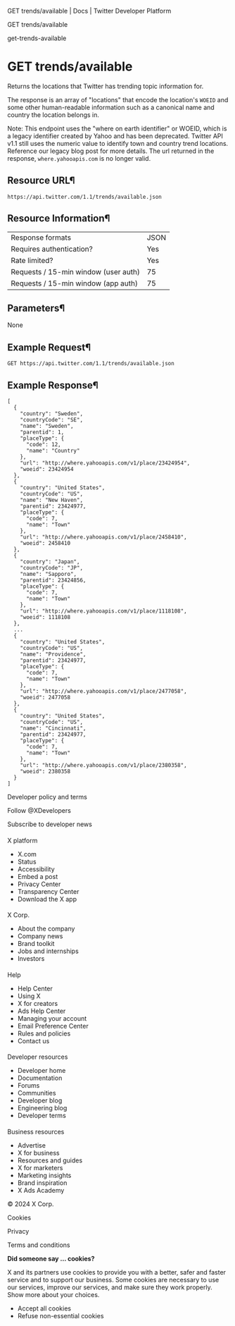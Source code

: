 



GET trends/available | Docs | Twitter Developer Platform 





































































































GET trends/available



get-trends-available

GET trends/available
====================




Returns the locations that Twitter has trending topic information
for.


The response is an array of "locations" that encode the location's
`WOEID` and some other human-readable information such as a
canonical name and country the location belongs in.


Note: This endpoint uses the "where on earth identifier" or WOEID,
which is a legacy identifier created by Yahoo and has been deprecated.
Twitter API v1.1 still uses the numeric value to identify town and
country trend locations. Reference our legacy blog
post for more details. The url returned in the response,
`where.yahooapis.com` is no longer valid.


Resource URL¶
-------------


`https://api.twitter.com/1.1/trends/available.json`


Resource Information¶
---------------------




|  |  |
| --- | --- |
| Response formats | JSON |
| Requires authentication? | Yes |
| Rate limited? | Yes |
| Requests / 15-min window (user auth) | 75 |
| Requests / 15-min window (app auth) | 75 |


Parameters¶
-----------


None


Example Request¶
----------------


`GET https://api.twitter.com/1.1/trends/available.json`


Example Response¶
-----------------



```
[
  {
    "country": "Sweden",
    "countryCode": "SE",
    "name": "Sweden",
    "parentid": 1,
    "placeType": {
      "code": 12,
      "name": "Country"
    },
    "url": "http://where.yahooapis.com/v1/place/23424954",
    "woeid": 23424954
  },
  {
    "country": "United States",
    "countryCode": "US",
    "name": "New Haven",
    "parentid": 23424977,
    "placeType": {
      "code": 7,
      "name": "Town"
    },
    "url": "http://where.yahooapis.com/v1/place/2458410",
    "woeid": 2458410
  },
  {
    "country": "Japan",
    "countryCode": "JP",
    "name": "Sapporo",
    "parentid": 23424856,
    "placeType": {
      "code": 7,
      "name": "Town"
    },
    "url": "http://where.yahooapis.com/v1/place/1118108",
    "woeid": 1118108
  },
  ...
  {
    "country": "United States",
    "countryCode": "US",
    "name": "Providence",
    "parentid": 23424977,
    "placeType": {
      "code": 7,
      "name": "Town"
    },
    "url": "http://where.yahooapis.com/v1/place/2477058",
    "woeid": 2477058
  },
  {
    "country": "United States",
    "countryCode": "US",
    "name": "Cincinnati",
    "parentid": 23424977,
    "placeType": {
      "code": 7,
      "name": "Town"
    },
    "url": "http://where.yahooapis.com/v1/place/2380358",
    "woeid": 2380358
  }
]
```


















Developer policy and terms


Follow @XDevelopers


Subscribe to developer news












#### 
 X platform


* X.com
* Status
* Accessibility
* Embed a post
* Privacy Center
* Transparency Center
* Download the X app




#### 
 X Corp.


* About the company
* Company news
* Brand toolkit
* Jobs and internships
* Investors




#### 
 Help


* Help Center
* Using X
* X for creators
* Ads Help Center
* Managing your account
* Email Preference Center
* Rules and policies
* Contact us




#### 
 Developer resources


* Developer home
* Documentation
* Forums
* Communities
* Developer blog
* Engineering blog
* Developer terms




#### 
 Business resources


* Advertise
* X for business
* Resources and guides
* X for marketers
* Marketing insights
* Brand inspiration
* X Ads Academy









 © 2024 X Corp.
 


Cookies


Privacy


Terms and conditions






















**Did someone say … cookies?**  
  


 X and its partners use cookies to provide you with a better, safer and
 faster service and to support our business. Some cookies are necessary to use
 our services, improve our services, and make sure they work properly.
 Show more about your choices.


 




* Accept all cookies
* Refuse non-essential cookies















